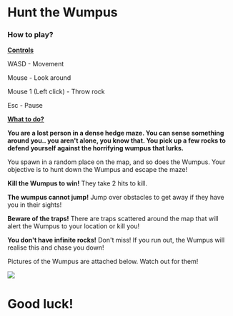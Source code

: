 # Hunt the Wumpus

### How to play?

**<u>Controls</u>**

WASD - Movement

Mouse - Look around

Mouse 1 (Left click) - Throw rock

Esc - Pause

**<u>What to do?</u>**

**You are a lost person in a dense hedge maze. You can sense something around you.. you aren't alone, you know that. You pick up a few rocks to defend yourself against the horrifying wumpus that lurks.**

You spawn in a random place on the map, and so does the Wumpus. Your objective is to hunt down the Wumpus and escape the maze!

**Kill the Wumpus to win!** They take 2 hits to kill.

**The wumpus cannot jump!** Jump over obstacles to get away if they have you in their sights!

**Beware of the traps!** There are traps scattered around the map that will alert the Wumpus to your location or kill you!

**You don't have infinite rocks!** Don't miss! If you run out, the Wumpus will realise this and chase you down!

Pictures of the Wumpus are attached below. Watch out for them!

![](C:\Users\jaden\School\SDD\s\wumpPics.png)

# Good luck!
